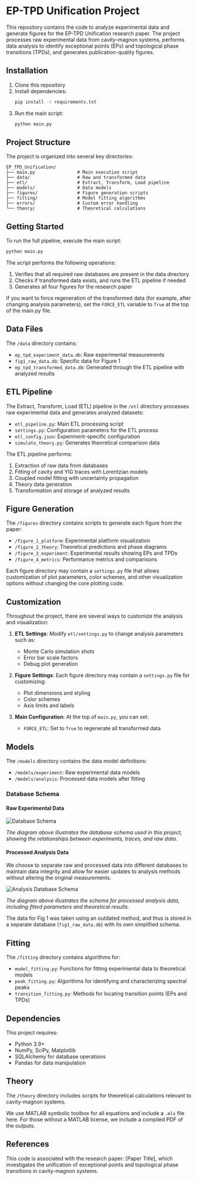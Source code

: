 # EP-TPD Unification Project

This repository contains the code to analyze experimental data and generate figures for the EP-TPD Unification research paper. The project processes raw experimental data from cavity-magnon systems, performs data analysis to identify exceptional points (EPs) and topological phase transitions (TPDs), and generates publication-quality figures.

## Installation

1. Clone this repository
2. Install dependencies:
   ```bash
   pip install -r requirements.txt
   ```
3. Run the main script:
   ```bash
   python main.py
   ```

## Project Structure

The project is organized into several key directories:

```
EP_TPD_Unification/
├── main.py                # Main execution script
├── data/                  # Raw and transformed data
├── etl/                   # Extract, Transform, Load pipeline
├── models/                # Data models
├── figures/               # Figure generation scripts
├── fitting/               # Model fitting algorithms
├── errors/                # Custom error handling
└── theory/                # Theoretical calculations
```

## Getting Started

To run the full pipeline, execute the main script:

```bash
python main.py
```

The script performs the following operations:
1. Verifies that all required raw databases are present in the data directory
2. Checks if transformed data exists, and runs the ETL pipeline if needed
3. Generates all four figures for the research paper

If you want to force regeneration of the transformed data (for example, after changing analysis parameters), set the `FORCE_ETL` variable to `True` at the top of the main.py file.

## Data Files

The `/data` directory contains:
- `ep_tpd_experiment_data.db`: Raw experimental measurements
- `fig1_raw_data.db`: Specific data for Figure 1
- `ep_tpd_transformed_data.db`: Generated through the ETL pipeline with analyzed results

## ETL Pipeline

The Extract, Transform, Load (ETL) pipeline in the `/etl` directory processes raw experimental data and generates analyzed datasets:

- `etl_pipeline.py`: Main ETL processing script
- `settings.py`: Configuration parameters for the ETL process
- `etl_config.json`: Experiment-specific configuration
- `simulate_theory.py`: Generates theoretical comparison data

The ETL pipeline performs:
1. Extraction of raw data from databases
2. Fitting of cavity and YIG traces with Lorentzian models
3. Coupled model fitting with uncertainty propagation
4. Theory data generation
5. Transformation and storage of analyzed results

## Figure Generation

The `/figures` directory contains scripts to generate each figure from the paper:

- `/figure_1_platform`: Experimental platform visualization
- `/figure_2_theory`: Theoretical predictions and phase diagrams
- `/figure_3_experiment`: Experimental results showing EPs and TPDs
- `/figure_4_metrics`: Performance metrics and comparisons

Each figure directory may contain a `settings.py` file that allows customization of plot parameters, color schemes, and other visualization options without changing the core plotting code.

## Customization

Throughout the project, there are several ways to customize the analysis and visualization:

1. **ETL Settings**: Modify `etl/settings.py` to change analysis parameters such as:
   - Monte Carlo simulation shots
   - Error bar scale factors
   - Debug plot generation

2. **Figure Settings**: Each figure directory may contain a `settings.py` file for customizing:
   - Plot dimensions and styling
   - Color schemes
   - Axis limits and labels

3. **Main Configuration**: At the top of `main.py`, you can set:
   - `FORCE_ETL`: Set to `True` to regenerate all transformed data

## Models

The `/models` directory contains the data model definitions:

- `/models/experiment`: Raw experimental data models
- `/models/analysis`: Processed data models after fitting

### Database Schema

#### Raw Experimental Data

![Database Schema](public/ep_tpd_experiment_data.png)

*The diagram above illustrates the database schema used in this project, showing the relationships between experiments, traces, and raw data.*

#### Processed Analysis Data

We choose to separate raw and processed data into different databases to maintain data integrity and allow for easier updates to analysis methods without altering the original measurements.

![Analysis Database Schema](public/ep_tpd_transformed_data.png)

*The diagram above illustrates the schema for processed analysis data, including fitted parameters and theoretical results.*

The data for Fig 1 was taken using an outdated method, and thus is stored in a separate database (`fig1_raw_data.db`) with its own simplified schema.

## Fitting

The `/fitting` directory contains algorithms for:

- `model_fitting.py`: Functions for fitting experimental data to theoretical models
- `peak_fitting.py`: Algorithms for identifying and characterizing spectral peaks
- `transition_fitting.py`: Methods for locating transition points (EPs and TPDs)

## Dependencies

This project requires:
- Python 3.9+
- NumPy, SciPy, Matplotlib
- SQLAlchemy for database operations
- Pandas for data manipulation

## Theory

The `/theory` directory includes scripts for theoretical calculations relevant to cavity-magnon systems.

We use MATLAB symbolic toolbox for all equations and include a `.mlx` file here. For those without a MATLAB license, we include a compiled PDF of the outputs.

## References

This code is associated with the research paper: [Paper Title], which investigates the unification of exceptional points and topological phase transitions in cavity-magnon systems.
